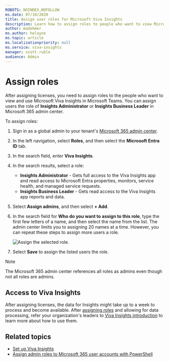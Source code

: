 ```yaml
---
ROBOTS: NOINDEX,NOFOLLOW
ms.date: 07/10/2020
title: Assign user roles for Microsoft Viva Insights
description: Learn how to assign roles to people who want to view Microsoft Viva Insights (synonymous with Workplace Analytics insights in Microsoft 365)
author: madehmer
ms.author: helayne
ms.topic: article
ms.localizationpriority: null 
ms.service: viva-insights
manager: scott.ruble
audience: Admin
---
```


# Assign roles

After assigning licenses, you need to assign roles to the people who want to view and use Microsoft Viva Insights in Microsoft Teams. You can assign users the role of **Insights Administrator** or **Insights Business Leader** in Microsoft 365 admin center.

To assign roles:

1. Sign in as a global admin to your tenant's [Microsoft 365 admin center](https://admin.microsoft.com/adminportal).
2. In the left navigation, select **Roles**, and then select the **Microsoft Entra ID** tab.
3. In the search field, enter **Viva Insights**.
4. In the search results, select a role:

   * **Insights Administrator** - Gets full access to the Viva Insights app and read access to Microsoft Entra properties, monitors, service health, and managed service requests.
   * **Insights Business Leader** - Gets read access to the Viva Insights app reports and data.

5. Select **Assign admins**, and then select **+ Add**.
6. In the search field for **Who do you want to assign to this role**, type the first few letters of a name, and then select the name from the list. The admin center limits you to assigning 20 names at a time. However, you can repeat these steps to assign more users a role.

    ![Assign the selected role.](./images/assign-role.png)

7. Select **Save** to assign the listed users the role.

>[!Note]
>The Microsoft 365 admin center references all roles as admins even though not all roles are admins.

## Access to Viva Insights

After assigning licenses, the data for Insights might take up to a week to process and become available. After [assigning roles](assign-roles.md) and allowing for data processing, refer your organization's leaders to [Viva Insights introduction](./intro.md) to learn more about how to use them.

## Related topics

* [Set up Viva Insights](setup.md)
* [Assign admin roles to Microsoft 365 user accounts with PowerShell](/microsoft-365/enterprise/assign-roles-to-user-accounts-with-microsoft-365-powershell)
